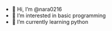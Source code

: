 - 👋 Hi, I’m @nara0216
- 👀 I’m interested in basic programming 
- 🌱 I’m currently learning python



<!---
nara0216/nara0216 is a ✨ special ✨ repository because its `README.md` (this file) appears on your GitHub profile.
You can click the Preview link to take a look at your changes.
--->
